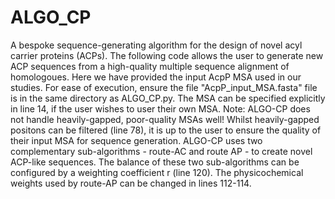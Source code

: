 # ALGO_CP
A bespoke sequence-generating algorithm for the design of novel acyl carrier proteins (ACPs).
The following code allows the user to generate new ACP sequences from a high-quality multiple sequence alignment of homologoues. Here we have provided the input AcpP MSA used in our studies. For ease of execution, ensure the file "AcpP_input_MSA.fasta" file is in the same directory as ALGO_CP.py. The MSA can be specified explicitly in line 14, if the user wishes to user their own MSA. Note: ALGO-CP does not handle heavily-gapped, poor-quality MSAs well! Whilst heavily-gapped positons can be filtered (line 78), it is up to the user to ensure the quality of their input MSA for sequence generation.
ALGO-CP uses two complementary sub-algorithms - route-AC and route AP - to create novel ACP-like sequences. The balance of these two sub-algorithms can be configured by a weighting coefficient r (line 120).
The physicochemical weights used by route-AP can be changed in lines 112-114.
